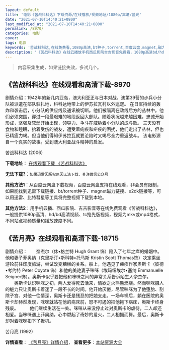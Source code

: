 ```yaml
---
layout: default
title: '电影《苦战科科达》下载资源/在线播放/视频地址/1080p/高清/蓝光'
date: "2021-07-10T14:40:21+0800"
last_modified_at: "2021-07-10T14:40:21+0800"
permalink: /8970/
categories: 电影
cover:
tags: 电影
keywords: '苦战科科达,在线免费看,1080p高清,bt种子,torrent,百度云盘,magnet,磁力链,迅雷下载资源'
description: '《苦战科科达》在线云播放手机西瓜影院吉吉影音免费看，1080p高清bd/hd未删减完整版和tc抢先枪版，mkv/mp4格式，附带bt/torrent种子、magnet/磁力链、百度云盘、网盘资源迅雷下载链接'
---
```


>内容采集生成，如果链接失效，多试几个。


## 《苦战科科达》在线观看和高清下载-8970

剧情介绍：1942年的新几内亚岛，澳大利亚正与日本对战。澳第39营的步兵小分队被派遣在部队驻扎地，科科达地带上的伊苏拉瓦村以外巡逻。 在日军持续的轰炸和袭击后，小分队的供应线及通讯被切断。他们被隔离在敌线后方的丛林中。他们必须突围，穿过一段最艰难的地段返回大部队。随着状况越来越困难，忠诚开始形成，坚强及软弱开始出现，领导力、争斗在威胁着小分队的成与败。 三天没有食物和睡眠，抬着受伤的战友，遭受着痢疾和疟疾的困扰，他们走出了丛林，但也已精疲力竭。但当他们得知伊苏拉瓦就要沦陷时又竭尽全力重返战斗。 该电影源自一个真实的故事。受到澳大利亚战斗精神的启发。


苦战科科达 (2006)

**下载地址**： [在线观看下载 《苦战科科达》](https://www.btbtdy.me/btdy/dy10151.html) 


**无法下载?**：`如果迅雷因版权原因无法下载，关注微信公众号 `

**其他方法1**：从百度云网盘下载视频，百度云网盘支持在线观看，非会员有限制，如果能找到迅雷下载链接、bt/torrent种子、magnet磁力链接、e2dk链接等，可以用迅雷、比特彗星等工具将完整视频下载到本地。

**其他方法2**：用手机云播、西瓜影院、吉吉影音等在线免费观看《苦战科科达》，一般提供1080p高清、hd/bd高清视频、tc抢先版视频，视频为mkv或mp4格式，不同站点视频质量和播放速度不同。


## 《苦月亮》在线观看和高清下载-18715

剧情介绍：　　奈杰尔（休•格兰特 Hugh Grant 饰）陷入了七年之痒的婚姻中。他和妻子菲奥纳（克里斯汀•斯科特•托马斯 Kristin Scott Thomas饰）决定乘坐游轮前往印度旅游，尝试改变糟糕的关系。船上，他遇见了瘫痪作家奥斯卡（彼德•考约特 Peter Coyote 饰）和他的美艳妻子咪咪（埃玛纽埃尔•塞纳 Emmanuelle Seigner饰）。奥斯卡似乎要把他和咪咪之间的异常关系告诉陌生人奈杰尔。  　　奥斯卡认识咪咪之初，两人爱得死去活来，情欲之火熊熊燃烧。然而咪咪摄人的魅力只让奥斯卡着迷了一段不长的时间。他开始厌倦，尽管咪咪为了他堕胎、割除子宫、对他一往情深，奥斯卡还是残忍的把她支走。一场车祸后，躺在医院的奥斯卡却赫然发现，咪咪就站在他的病床前，怒不可遏的把他拖下病床，奥斯卡终身残废。  　　他们继续生活在一处。咪咪从来没停止过对奥斯卡的虐待，二人却还相爱。当咪咪遇上菲奥纳，心中燃起了奇妙的爱火，二人相拥而舞。最后，奥斯卡却对着咪咪扣下了扳机。


苦月亮 (1992)

**详情查看**： [《苦月亮》详情介绍](/movie/18715/)， **查看更多**：[本站资源大全](/movie/t/all/)

